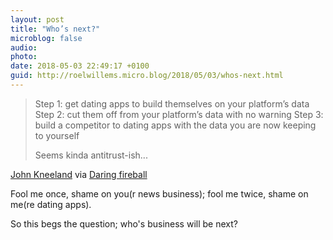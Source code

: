 ```yaml
---
layout: post
title: "Who’s next?"
microblog: false
audio: 
photo: 
date: 2018-05-03 22:49:17 +0100
guid: http://roelwillems.micro.blog/2018/05/03/whos-next.html
---
```

> Step 1: get dating apps to build themselves on your platform’s data 
Step 2: cut them off from your platform’s data with no warning 
Step 3: build a competitor to dating apps with the data you are now keeping to yourself
>
> Seems kinda antitrust-ish...

[John Kneeland](https://mobile.twitter.com/SirKneeland/status/991373570730147840) via [Daring fireball](https://www.theverge.com/2018/5/1/17307782/facebook-tinder-dating-app-f8-match-okcupid)

Fool me once, shame on you(r news business); fool me twice, shame on me(re dating apps).

So this begs the question; who's business will be next?
